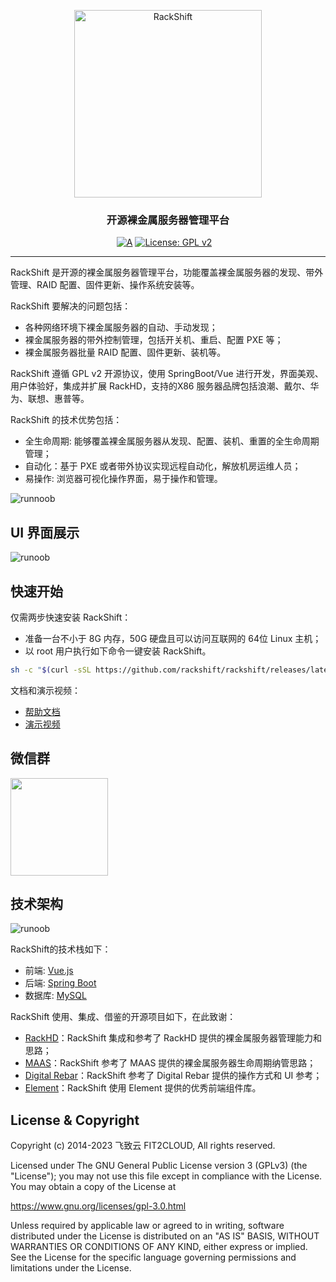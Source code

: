 <p align="center"><a href="https://rackshift.io"><img src="https://fit2cloud2-offline-installer.oss-cn-beijing.aliyuncs.com/rackshift/img/RackShift-04.png" alt="RackShift" width="300" /></a></p>
<h3 align="center">开源裸金属服务器管理平台</h3>

<p align="center">
  <a href="https://app.codacy.com/gh/rackshift/rackshift?utm_source=github.com&utm_medium=referral&utm_content=rackshift/rackshift&utm_campaign=Badge_Grade"><img src="https://api.codacy.com/project/badge/Grade/956d688c965044d49ec807817efd3ca0" alt="A"></a>
  <a href="https://www.gnu.org/licenses/old-licenses/gpl-2.0"><img src="https://img.shields.io/github/license/rackshift/rackshift?color=%231890FF&style=flat-square" alt="License: GPL v2"></a>
  <a href="https://github.com/rackshift/rackshift/releases/latest"><img src="https://img.shields.io/github/v/release/rackshift/rackshift" alt=""></a>
  <a href="https://github.com/rackshift/rackshift"><img src="https://img.shields.io/github/stars/rackshift/rackshift?color=%231890FF&style=flat-square" alt=""></a>
  <a href="https://github.com/rackshift/rackshift/releases"><img src="https://img.shields.io/github/downloads/rackshift/rackshift/total" alt=""></a>
</p>
<hr />

RackShift 是开源的裸金属服务器管理平台，功能覆盖裸金属服务器的发现、带外管理、RAID 配置、固件更新、操作系统安装等。

RackShift 要解决的问题包括：

- 各种网络环境下裸金属服务器的自动、手动发现；
- 裸金属服务器的带外控制管理，包括开关机、重启、配置 PXE 等；
- 裸金属服务器批量 RAID 配置、固件更新、装机等。

RackShift 遵循 GPL v2 开源协议，使用 SpringBoot/Vue 进行开发，界面美观、用户体验好，集成并扩展 RackHD，支持的X86 服务器品牌包括浪潮、戴尔、华为、联想、惠普等。

RackShift 的技术优势包括：

- 全生命周期: 能够覆盖裸金属服务器从发现、配置、装机、重置的全生命周期管理；
- 自动化：基于 PXE 或者带外协议实现远程自动化，解放机房运维人员；
- 易操作: 浏览器可视化操作界面，易于操作和管理。

![runnoob](https://f2c-south.oss-cn-shenzhen.aliyuncs.com/RackHD-dont-del/RackShift/rackshift-component.png)
## UI 界面展示

![runoob](./docs/pic/gui.gif)

## 快速开始

仅需两步快速安装 RackShift：

* 准备一台不小于 8G 内存，50G 硬盘且可以访问互联网的 64位 Linux 主机；
* 以 root 用户执行如下命令一键安装 RackShift。

```sh
sh -c "$(curl -sSL https://github.com/rackshift/rackshift/releases/latest/download/quick_start.sh)"
```
文档和演示视频：

-  [帮助文档](https://docs.rackshift.io/)
-  [演示视频](https://www.bilibili.com/video/BV19y4y1t75E)

## 微信群

<img src="https://f2c-south.oss-cn-shenzhen.aliyuncs.com/RackHD-dont-del/RackShift/rs-qr-code-mini.png" width="156" height="156"/>

## 技术架构

![runoob](docs/pic/rs-structure.jpg)

RackShift的技术栈如下：

- 前端: [Vue.js](https://vuejs.org/)
- 后端: [Spring Boot](https://www.tutorialspoint.com/spring_boot/spring_boot_introduction.htm)
- 数据库: [MySQL](https://www.mysql.com/)

RackShift 使用、集成、借鉴的开源项目如下，在此致谢：

-  [RackHD](https://rackhd.github.io/)：RackShift 集成和参考了 RackHD 提供的裸金属服务器管理能力和思路；
-  [MAAS](https://maas.io/)：RackShift 参考了 MAAS 提供的裸金属服务器生命周期纳管思路；
-  [Digital Rebar](https://rackn.com/rebar/)：RackShift 参考了 Digital Rebar 提供的操作方式和 UI 参考；
-  [Element](https://element.eleme.cn/#/)：RackShift 使用 Element 提供的优秀前端组件库。

## License & Copyright

Copyright (c) 2014-2023 飞致云 FIT2CLOUD, All rights reserved.

Licensed under The GNU General Public License version 3 (GPLv3)  (the "License"); you may not use this file except in compliance with the License. You may obtain a copy of the License at

https://www.gnu.org/licenses/gpl-3.0.html

Unless required by applicable law or agreed to in writing, software distributed under the License is distributed on an "AS IS" BASIS, WITHOUT WARRANTIES OR CONDITIONS OF ANY KIND, either express or implied. See the License for the specific language governing permissions and limitations under the License.
